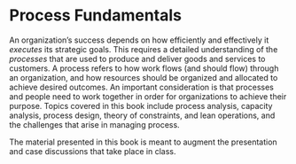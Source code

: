 # Process Fundamentals

An organization’s success depends on how efficiently and effectively it _executes_ its strategic goals. This requires a detailed understanding of the *processes* that are used to produce and deliver goods and services to customers. A process refers to how work flows (and should flow) through an organization, and how resources should be organized and allocated to achieve desired outcomes. An important consideration is that processes and people need to work together in order for organizations to achieve their purpose. Topics covered in this book include process analysis, capacity analysis, process design, theory of constraints, and lean operations, and the challenges that arise in managing process. 

The material presented in this book is meant to augment the presentation and case discussions that take place in class.